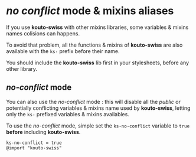 # *no conflict* mode & mixins aliases

If you use **kouto-swiss** with other mixins libraries, some variables & mixins names colisions can happens.

To avoid that problem, all the functions & mixins of **kouto-swiss** are also available with the `ks-` prefix before their name.

You should include the **kouto-swiss** lib first in your stylesheets, before any other library.

## *no-conflict* mode

You can also use the *no-conflict* mode : this will disable all the *public* or potentially conflicting variables & mixins name used by **kouto-swiss**, letting only the `ks-` prefixed variables & mixins availables.

To use the *no-conflict* mode, simple set the `ks-no-conflict` variable to `true` **before** including **kouto-swiss**.

```stylus
ks-no-conflict = true
@import "kouto-swiss"
```
